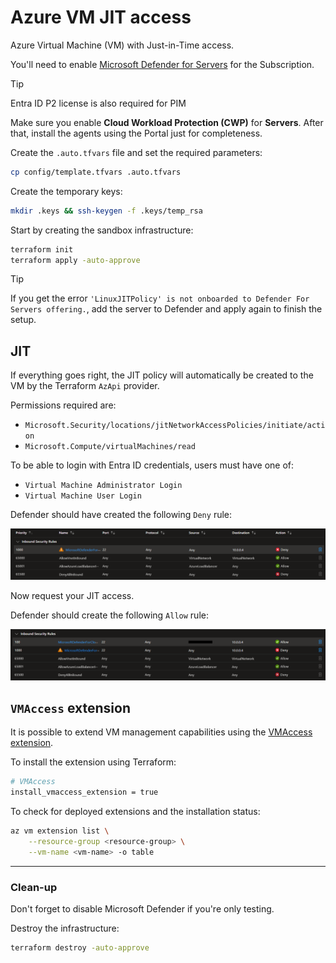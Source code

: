 # Azure VM JIT access

Azure Virtual Machine (VM) with Just-in-Time access.

You'll need to enable [Microsoft Defender for Servers][1] for the Subscription.

> [!TIP]
> Entra ID P2 license is also required for PIM

Make sure you enable **Cloud Workload Protection (CWP)** for **Servers**. After that, install the agents using the Portal just for completeness.

Create the `.auto.tfvars` file and set the required parameters:

```sh
cp config/template.tfvars .auto.tfvars
```

Create the temporary keys:

```sh
mkdir .keys && ssh-keygen -f .keys/temp_rsa
```

Start by creating the sandbox infrastructure:

```sh
terraform init
terraform apply -auto-approve
```

> [!TIP]
> If you get the error `'LinuxJITPolicy' is not onboarded to Defender For Servers offering.`, add the server to Defender and apply again to finish the setup.

## JIT

If everything goes right, the JIT policy will automatically be created to the VM by the Terraform `AzApi` provider.

Permissions required are:

- `Microsoft.Security/locations/jitNetworkAccessPolicies/initiate/action`
- `Microsoft.Compute/virtualMachines/read`

To be able to login with Entra ID credentials, users must have one of: 

- `Virtual Machine Administrator Login`
- `Virtual Machine User Login`

Defender should have created the following `Deny` rule:

<img src=".assets/az-jit-deny.png" />

Now request your JIT access.

Defender should create the following `Allow` rule:

<img src=".assets/az-jit-allow.png" />

## `VMAccess` extension

It is possible to extend VM management capabilities using the [VMAccess extension][2].

To install the extension using Terraform:

```sh
# VMAccess
install_vmaccess_extension = true
```

To check for deployed extensions and the installation status:

```sh
az vm extension list \
    --resource-group <resource-group> \
    --vm-name <vm-name> -o table
```

---

### Clean-up

Don't forget to disable Microsoft Defender if you're only testing.

Destroy the infrastructure:

```sh
terraform destroy -auto-approve
```

[1]: https://learn.microsoft.com/en-us/azure/defender-for-cloud/tutorial-enable-servers-plan
[2]: https://github.com/Azure/azure-linux-extensions/tree/master/VMAccess
